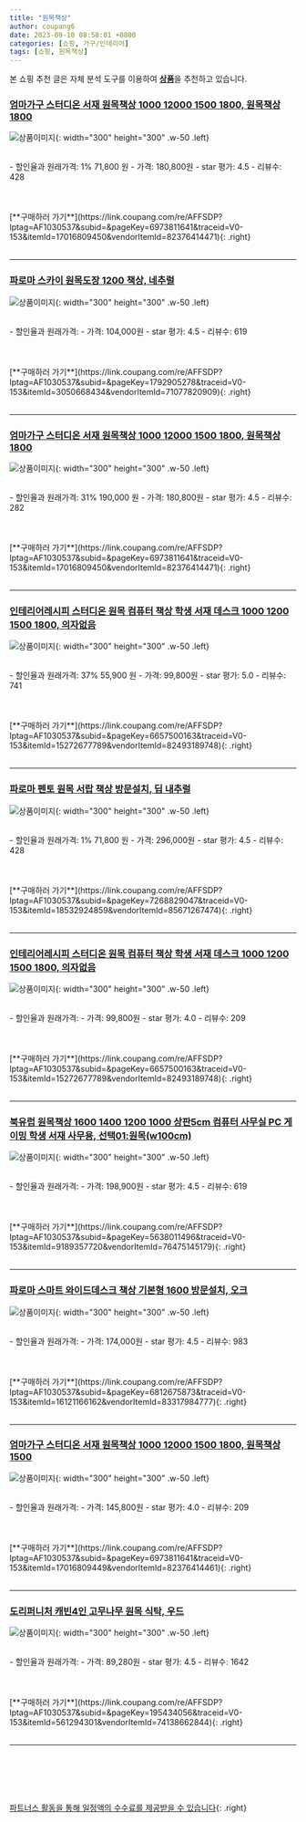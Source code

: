 ```yaml
---
title: "원목책상"
author: coupang6
date: 2023-09-10 08:58:01 +0800
categories: [쇼핑, 가구/인테리어]
tags: [쇼핑, 원목책상]
---
```


본 쇼핑 추천 글은 자체 분석 도구를 이용하여 [**상품**](https://link.coupang.com/a/bao1ui)을 추천하고 있습니다.

### [엄마가구 스터디온 서재 원목책상 1000 12000 1500 1800, 원목책상 1800](https://link.coupang.com/re/AFFSDP?lptag=AF1030537&subid=&pageKey=6973811641&traceid=V0-153&itemId=17016809450&vendorItemId=82376414471)

![상품이미지](https://thumbnail6.coupangcdn.com/thumbnails/remote/230x230ex/image/vendor_inventory/8332/427c86d783b35204513e600c6dd012bdcfa8a5aeabce28a22ce57cdfb7cd.jpg){: width="300" height="300" .w-50 .left}


<br>
- 할인율과 원래가격: 1%  71,800   원
- 가격: 180,800원
- star 평가: 4.5
- 리뷰수: 428
<br>
<br>
<br>
<br>
[**구매하러 가기**](https://link.coupang.com/re/AFFSDP?lptag=AF1030537&subid=&pageKey=6973811641&traceid=V0-153&itemId=17016809450&vendorItemId=82376414471){: .right}
<br>
<br>

---

### [파로마 스카이 원목도장 1200 책상, 네추럴](https://link.coupang.com/re/AFFSDP?lptag=AF1030537&subid=&pageKey=1792905278&traceid=V0-153&itemId=3050668434&vendorItemId=71077820909)

![상품이미지](https://thumbnail10.coupangcdn.com/thumbnails/remote/230x230ex/image/retail/images/342354900622135-cad16cbc-bb65-4205-bb73-029c97507c5f.jpg){: width="300" height="300" .w-50 .left}


<br>
- 할인율과 원래가격: 
- 가격: 104,000원
- star 평가: 4.5
- 리뷰수: 619
<br>
<br>
<br>
<br>
[**구매하러 가기**](https://link.coupang.com/re/AFFSDP?lptag=AF1030537&subid=&pageKey=1792905278&traceid=V0-153&itemId=3050668434&vendorItemId=71077820909){: .right}
<br>
<br>

---

### [엄마가구 스터디온 서재 원목책상 1000 12000 1500 1800, 원목책상 1800](https://link.coupang.com/re/AFFSDP?lptag=AF1030537&subid=&pageKey=6973811641&traceid=V0-153&itemId=17016809450&vendorItemId=82376414471)

![상품이미지](https://thumbnail6.coupangcdn.com/thumbnails/remote/230x230ex/image/vendor_inventory/8332/427c86d783b35204513e600c6dd012bdcfa8a5aeabce28a22ce57cdfb7cd.jpg){: width="300" height="300" .w-50 .left}


<br>
- 할인율과 원래가격: 31%  190,000   원
- 가격: 180,800원
- star 평가: 4.5
- 리뷰수: 282
<br>
<br>
<br>
<br>
[**구매하러 가기**](https://link.coupang.com/re/AFFSDP?lptag=AF1030537&subid=&pageKey=6973811641&traceid=V0-153&itemId=17016809450&vendorItemId=82376414471){: .right}
<br>
<br>

---

### [인테리어레시피 스터디온 원목 컴퓨터 책상 학생 서재 데스크 1000 1200 1500 1800, 의자없음](https://link.coupang.com/re/AFFSDP?lptag=AF1030537&subid=&pageKey=6657500163&traceid=V0-153&itemId=15272677789&vendorItemId=82493189748)

![상품이미지](https://thumbnail8.coupangcdn.com/thumbnails/remote/230x230ex/image/vendor_inventory/6cee/4a71a80834552f200f2f443acabd372511263b4da615abb71a5e0fcb65aa.jpg){: width="300" height="300" .w-50 .left}


<br>
- 할인율과 원래가격: 37%  55,900   원
- 가격: 99,800원
- star 평가: 5.0
- 리뷰수: 741
<br>
<br>
<br>
<br>
[**구매하러 가기**](https://link.coupang.com/re/AFFSDP?lptag=AF1030537&subid=&pageKey=6657500163&traceid=V0-153&itemId=15272677789&vendorItemId=82493189748){: .right}
<br>
<br>

---

### [파로마 펜토 원목 서랍 책상 방문설치, 딥 내추럴](https://link.coupang.com/re/AFFSDP?lptag=AF1030537&subid=&pageKey=7268829047&traceid=V0-153&itemId=18532924859&vendorItemId=85671267474)

![상품이미지](https://thumbnail10.coupangcdn.com/thumbnails/remote/230x230ex/image/rs_quotation_api/lh78cgbe/6b1eedffb86946888c8c5f86bdad47f6.jpg){: width="300" height="300" .w-50 .left}


<br>
- 할인율과 원래가격: 1%  71,800   원
- 가격: 296,000원
- star 평가: 4.5
- 리뷰수: 428
<br>
<br>
<br>
<br>
[**구매하러 가기**](https://link.coupang.com/re/AFFSDP?lptag=AF1030537&subid=&pageKey=7268829047&traceid=V0-153&itemId=18532924859&vendorItemId=85671267474){: .right}
<br>
<br>

---

### [인테리어레시피 스터디온 원목 컴퓨터 책상 학생 서재 데스크 1000 1200 1500 1800, 의자없음](https://link.coupang.com/re/AFFSDP?lptag=AF1030537&subid=&pageKey=6657500163&traceid=V0-153&itemId=15272677789&vendorItemId=82493189748)

![상품이미지](https://thumbnail8.coupangcdn.com/thumbnails/remote/230x230ex/image/vendor_inventory/6cee/4a71a80834552f200f2f443acabd372511263b4da615abb71a5e0fcb65aa.jpg){: width="300" height="300" .w-50 .left}


<br>
- 할인율과 원래가격: 
- 가격: 99,800원
- star 평가: 4.0
- 리뷰수: 209
<br>
<br>
<br>
<br>
[**구매하러 가기**](https://link.coupang.com/re/AFFSDP?lptag=AF1030537&subid=&pageKey=6657500163&traceid=V0-153&itemId=15272677789&vendorItemId=82493189748){: .right}
<br>
<br>

---

### [북유럽 원목책상 1600 1400 1200 1000 상판5cm 컴퓨터 사무실 PC 게이밍 학생 서재 사무용, 선택01:원목(w100cm)](https://link.coupang.com/re/AFFSDP?lptag=AF1030537&subid=&pageKey=5638011496&traceid=V0-153&itemId=9189357720&vendorItemId=76475145179)

![상품이미지](https://thumbnail6.coupangcdn.com/thumbnails/remote/230x230ex/image/vendor_inventory/8279/c21d851fc79ad99e49736e3ff3320689077709eb2fccfcfb623f71b19353.jpg){: width="300" height="300" .w-50 .left}


<br>
- 할인율과 원래가격: 
- 가격: 198,900원
- star 평가: 4.5
- 리뷰수: 619
<br>
<br>
<br>
<br>
[**구매하러 가기**](https://link.coupang.com/re/AFFSDP?lptag=AF1030537&subid=&pageKey=5638011496&traceid=V0-153&itemId=9189357720&vendorItemId=76475145179){: .right}
<br>
<br>

---

### [파로마 스마트 와이드데스크 책상 기본형 1600 방문설치, 오크](https://link.coupang.com/re/AFFSDP?lptag=AF1030537&subid=&pageKey=6812675873&traceid=V0-153&itemId=16121166162&vendorItemId=83317984777)

![상품이미지](https://thumbnail8.coupangcdn.com/thumbnails/remote/230x230ex/image/rs_quotation_api/bfxdvj2u/018fbb782d6b477891f1a033da95406c.jpg){: width="300" height="300" .w-50 .left}


<br>
- 할인율과 원래가격: 
- 가격: 174,000원
- star 평가: 4.5
- 리뷰수: 983
<br>
<br>
<br>
<br>
[**구매하러 가기**](https://link.coupang.com/re/AFFSDP?lptag=AF1030537&subid=&pageKey=6812675873&traceid=V0-153&itemId=16121166162&vendorItemId=83317984777){: .right}
<br>
<br>

---

### [엄마가구 스터디온 서재 원목책상 1000 12000 1500 1800, 원목책상 1500](https://link.coupang.com/re/AFFSDP?lptag=AF1030537&subid=&pageKey=6973811641&traceid=V0-153&itemId=17016809449&vendorItemId=82376414461)

![상품이미지](https://thumbnail7.coupangcdn.com/thumbnails/remote/230x230ex/image/vendor_inventory/2e93/3081a21bb9264f1d687d8bc6844fbf471f8ebd75750dc50f780b4ebc9349.jpg){: width="300" height="300" .w-50 .left}


<br>
- 할인율과 원래가격: 
- 가격: 145,800원
- star 평가: 4.0
- 리뷰수: 209
<br>
<br>
<br>
<br>
[**구매하러 가기**](https://link.coupang.com/re/AFFSDP?lptag=AF1030537&subid=&pageKey=6973811641&traceid=V0-153&itemId=17016809449&vendorItemId=82376414461){: .right}
<br>
<br>

---

### [도리퍼니처 캐빈4인 고무나무 원목 식탁, 우드](https://link.coupang.com/re/AFFSDP?lptag=AF1030537&subid=&pageKey=195434056&traceid=V0-153&itemId=561294301&vendorItemId=74138662844)

![상품이미지](https://thumbnail6.coupangcdn.com/thumbnails/remote/230x230ex/image/rs_quotation_api/7ji9mmqn/21deff65f517456d9e98481d332cdb98.jpg){: width="300" height="300" .w-50 .left}


<br>
- 할인율과 원래가격: 
- 가격: 89,280원
- star 평가: 4.5
- 리뷰수: 1642
<br>
<br>
<br>
<br>
[**구매하러 가기**](https://link.coupang.com/re/AFFSDP?lptag=AF1030537&subid=&pageKey=195434056&traceid=V0-153&itemId=561294301&vendorItemId=74138662844){: .right}
<br>
<br>

---
<br><br><br><br><br> [파트너스 활동을 통해 일정액의 수수료를 제공받을 수 있습니다](https://link.coupang.com/a/bao1ui){: .right}